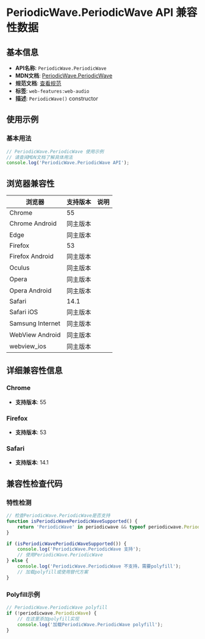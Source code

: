 # PeriodicWave.PeriodicWave API 兼容性数据

## 基本信息

- **API名称**: `PeriodicWave.PeriodicWave`
- **MDN文档**: [PeriodicWave.PeriodicWave](https://developer.mozilla.org/docs/Web/API/PeriodicWave/PeriodicWave)
- **规范文档**: [查看规范](https://webaudio.github.io/web-audio-api/#dom-periodicwave-periodicwave)
- **标签**: `web-features:web-audio`
- **描述**: `PeriodicWave()` constructor

## 使用示例

### 基本用法

```javascript
// PeriodicWave.PeriodicWave 使用示例
// 请查阅MDN文档了解具体用法
console.log('PeriodicWave.PeriodicWave API');
```

## 浏览器兼容性

| 浏览器 | 支持版本 | 说明 |
|--------|----------|------|
| Chrome | 55 |  |
| Chrome Android | 同主版本 |  |
| Edge | 同主版本 |  |
| Firefox | 53 |  |
| Firefox Android | 同主版本 |  |
| Oculus | 同主版本 |  |
| Opera | 同主版本 |  |
| Opera Android | 同主版本 |  |
| Safari | 14.1 |  |
| Safari iOS | 同主版本 |  |
| Samsung Internet | 同主版本 |  |
| WebView Android | 同主版本 |  |
| webview_ios | 同主版本 |  |

## 详细兼容性信息

### Chrome

- **支持版本**: 55

### Firefox

- **支持版本**: 53

### Safari

- **支持版本**: 14.1

## 兼容性检查代码

### 特性检测

```javascript
// 检查PeriodicWave.PeriodicWave是否支持
function isPeriodicWavePeriodicWaveSupported() {
    return 'PeriodicWave' in periodicwave && typeof periodicwave.PeriodicWave === 'function';
}

if (isPeriodicWavePeriodicWaveSupported()) {
    console.log('PeriodicWave.PeriodicWave 支持');
    // 使用PeriodicWave.PeriodicWave
} else {
    console.log('PeriodicWave.PeriodicWave 不支持，需要polyfill');
    // 加载polyfill或使用替代方案
}
```

### Polyfill示例

```javascript
// PeriodicWave.PeriodicWave polyfill
if (!periodicwave.PeriodicWave) {
    // 在这里添加polyfill实现
    console.log('加载PeriodicWave.PeriodicWave polyfill');
}
```

